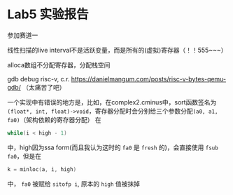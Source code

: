 # Lab5 实验报告
参加赛道一

线性扫描的live interval不是活跃变量，而是所有的(虚拟)寄存器（！！555~~~）

alloca数组不分配寄存器，分配栈空间

gdb debug risc-v, c.r. https://danielmangum.com/posts/risc-v-bytes-qemu-gdb/
（太痛苦了吧）

一个实现中有错误的地方是，比如，在complex2.cminus中，sort函数签名为 `(float*, int, float)->void`，寄存器分配时会分别给三个参数分配`(a0, a1, fa0)`（架构依赖的寄存器分配）
在
```c
while(i < high - 1)
```
中，high因为ssa form(而且我认为这时的 `fa0` 是 `fresh` 的)，会直接使用 `fsub fa0`，但是在
```c
k = minloc(a, i, high)
```
中， `fa0` 被赋给 `sitofp i`, 原本的 `high` 值被抹掉
